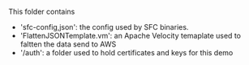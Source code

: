 This folder contains  
- 'sfc-config,json': the config used by SFC binaries.
- 'FlattenJSONTemplate.vm': an Apache Velocity temaplate used to faltten the data send to AWS
- '/auth': a folder used to hold certificates and keys for this demo